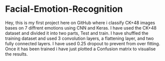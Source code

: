 # Facial-Emotion-Recognition
Hey, this is my first project here on GitHub where i classify CK+48 images bases on 7 diffrent emotions using CNN and Keras.
I have used the CK+48 dataset and divided it into two parts, Test and train. I have shuffled the training dataset and used 3 convolution
layers, a flattening layer, and two fully connected layers. I have used 0.25 dropout to prevent from over fitting. Once it has been trained i have just plotted a Confusion matrix to visualise the results.
